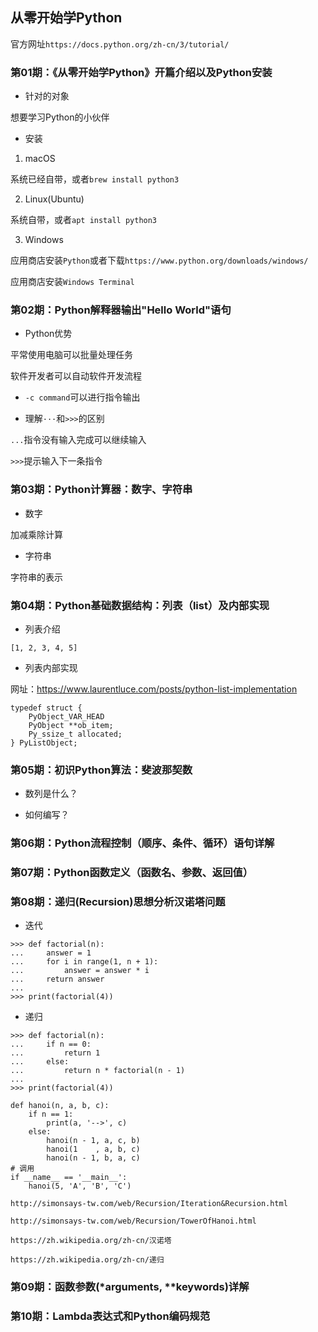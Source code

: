 ## 从零开始学Python

官方网址`https://docs.python.org/zh-cn/3/tutorial/`

### 第01期：《从零开始学Python》开篇介绍以及Python安装

* 针对的对象

想要学习Python的小伙伴

* 安装

1. macOS

系统已经自带，或者`brew install python3`

2. Linux(Ubuntu)

系统自带，或者`apt install python3`

3. Windows

应用商店安装`Python`或者下载`https://www.python.org/downloads/windows/`

应用商店安装`Windows Terminal`

### 第02期：Python解释器输出"Hello World"语句

* Python优势

平常使用电脑可以批量处理任务

软件开发者可以自动软件开发流程

* `-c command`可以进行指令输出

* 理解`···`和`>>>`的区别

`...`指令没有输入完成可以继续输入

`>>>`提示输入下一条指令

### 第03期：Python计算器：数字、字符串

* 数字

加减乘除计算

* 字符串

字符串的表示

### 第04期：Python基础数据结构：列表（list）及内部实现

* 列表介绍

`[1, 2, 3, 4, 5]`

* 列表内部实现

网址：https://www.laurentluce.com/posts/python-list-implementation

```
typedef struct {
    PyObject_VAR_HEAD
    PyObject **ob_item;
    Py_ssize_t allocated;
} PyListObject;
```

### 第05期：初识Python算法：斐波那契数

* 数列是什么？

* 如何编写？

### 第06期：Python流程控制（顺序、条件、循环）语句详解

### 第07期：Python函数定义（函数名、参数、返回值）



### 第08期：递归(Recursion)思想分析汉诺塔问题

* 迭代

```
>>> def factorial(n):
...     answer = 1
...     for i in range(1, n + 1):
...         answer = answer * i
...     return answer
... 
>>> print(factorial(4))
```

* 递归

```
>>> def factorial(n):
...     if n == 0:
...         return 1
...     else:
...         return n * factorial(n - 1)
... 
>>> print(factorial(4))
```

```
def hanoi(n, a, b, c):
	if n == 1:
		print(a, '-->', c)
	else:
		hanoi(n - 1, a, c, b)
		hanoi(1    , a, b, c)
		hanoi(n - 1, b, a, c)
# 调用
if __name__ == '__main__':
	hanoi(5, 'A', 'B', 'C')
```

`http://simonsays-tw.com/web/Recursion/Iteration&Recursion.html`

`http://simonsays-tw.com/web/Recursion/TowerOfHanoi.html`

`https://zh.wikipedia.org/zh-cn/汉诺塔`

`https://zh.wikipedia.org/zh-cn/递归`

### 第09期：函数参数(*arguments, **keywords)详解

### 第10期：Lambda表达式和Python编码规范



